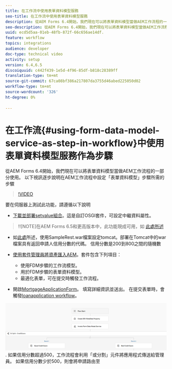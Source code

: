 ```yaml
---
title: 在工作流中使用表單資料模型服務
seo-title: 在工作流中使用表單資料模型服務
description: 從AEM Forms 6.4開始，我們現在可以將表單資料模型當做AEM工作流程的一部分使用。 以下視訊逐步說明在AEM Workflow中設定「表單資料模型」步驟所需的步驟。
seo-description: 從AEM Forms 6.4開始，我們現在可以將表單資料模型當做AEM工作流程的一部分使用。 以下視訊逐步說明在AEM Workflow中設定「表單資料模型」步驟所需的步驟。
uuid: ecd5d5aa-01eb-48fb-872f-66c656ae14df.
feature: workflow
topics: integrations
audience: developer
doc-type: technical video
activity: setup
version: 6.4,6.5
discoiquuid: c442f439-1e5d-4f96-85df-b818c28389ff
translation-type: tm+mt
source-git-commit: 67ca08bf386a217807da3755d46abed225050d02
workflow-type: tm+mt
source-wordcount: '326'
ht-degree: 0%

---
```



# 在工作流{#using-form-data-model-service-as-step-in-workflow}中使用表單資料模型服務作為步驟

從AEM Forms 6.4開始，我們現在可以將表單資料模型當做AEM工作流程的一部分使用。 以下視訊逐步說明在AEM工作流程中設定「表單資料模型」步驟所需的步驟


>[!VIDEO](https://video.tv.adobe.com/v/21719/?quality=9&learn=on)

要在伺服器上測試此功能，請遵循以下說明
* [下載並部署setvalue組合](/help/forms/assets/common-osgi-bundles/SetValueApp.core-1.0-SNAPSHOT.jar)。這是自訂OSGI套件，可設定中繼資料屬性。
>!![NOTE]在AEM Forms 6.5和更高版本中，此功能現成可用，如 [此處所述](form-data-model-service-as-step-in-aem65-workflow-video-use.md)

* 如[此處](https://docs.adobe.com/content/help/en/experience-manager-learn/forms/ic-print-channel-tutorial/introduction.html)所述，使用SampleRest.war檔案設定tomcat。部署在Tomcat中的war檔案具有返回申請人信用分數的代碼。 信用分數是200到800之間的隨機數

* [使用套件管理員將資產匯入AEM](assets/invoke-fdm-as-service-step.zip)。套件包含下列項目：

   * 使用FDM步驟的工作流模型。
   * 用於FDM步驟的表單資料模型。
   * 最適化表單，可在提交時觸發工作流程。
* 開啟[MortgageApplicationForm](http://localhost:4502/content/dam/formsanddocuments/loanapplication/jcr:content?wcmmode=disabled)。 填寫詳細資訊並送出。 在提交表單時，會觸發[loanapplication workflow](http://http://localhost:4502/editor.html/conf/global/settings/workflow/models/LoanApplication2.html)。

![ 工作流程 ](assets/fdm-as-service-step-workflow.PNG).
如果信用分數超過500，工作流程會利用「或分割」元件將應用程式傳送給管理員。 如果信用分數少於500，則會將申請路由至
